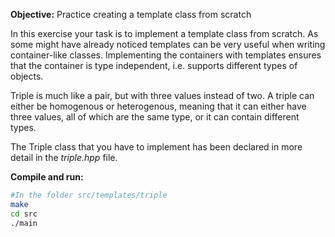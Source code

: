 **Objective:** Practice creating a template class from scratch

In this exercise your task is to implement a template class from scratch.
As some might have already noticed templates can be very useful when
writing container-like classes. Implementing the containers with templates
ensures that the container is type independent, i.e. supports different
types of objects.

Triple is much like a pair, but with three values instead of two.
A triple can either be homogenous or heterogenous, meaning that it can
either have three values, all of which are the same type, or it can contain
different types.

The Triple class that you have to implement has been declared in more
detail in the *triple.hpp* file.


**Compile and run:**
```bash
#In the folder src/templates/triple
make
cd src
./main
```